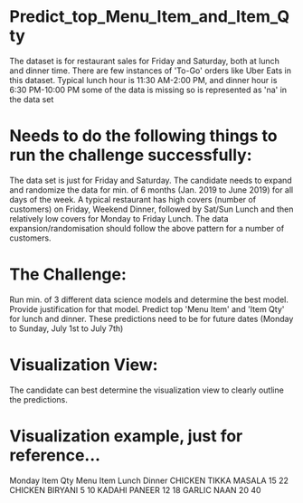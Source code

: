 # Predict_top_Menu_Item_and_Item_Qty
The dataset is for restaurant sales for Friday and Saturday, both at lunch and dinner time. There are few instances of 'To-Go' orders like Uber Eats in this dataset. Typical lunch hour is 11:30 AM-2:00 PM, and dinner hour is 6:30 PM-10:00 PM some of the data is missing so is represented as 'na' in the data set

# Needs to do the following things to run the challenge successfully:
The data set is just for Friday and Saturday. The candidate needs to expand and randomize the data for min. of 6 months (Jan. 2019 to June 2019) for all days of the week.
A typical restaurant has high covers (number of customers) on Friday, Weekend Dinner, followed by Sat/Sun Lunch and then relatively low covers for Monday to Friday Lunch.
The data expansion/randomisation should follow the above pattern for a number of customers.

# The Challenge:
Run min. of 3 different data science models and determine the best model. Provide justification for that model.
Predict top 'Menu Item' and 'Item Qty' for lunch and dinner. These predictions need to be for future dates (Monday to Sunday, July 1st to July 7th)

# Visualization View:
The candidate can best determine the visualization view to clearly outline the predictions.

# Visualization example, just for reference...
Monday
Item Qty
Menu Item Lunch Dinner
CHICKEN TIKKA MASALA 15 22
CHICKEN BIRYANI 5 10
KADAHI PANEER 12 18
GARLIC NAAN 20 40

